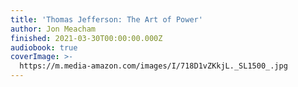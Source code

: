 ```yaml
---
title: 'Thomas Jefferson: The Art of Power'
author: Jon Meacham
finished: 2021-03-30T00:00:00.000Z
audiobook: true
coverImage: >-
  https://m.media-amazon.com/images/I/718D1vZKkjL._SL1500_.jpg
---
```

